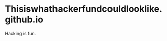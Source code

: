 Thisiswhathackerfundcouldlooklike.github.io
===========================================

Hacking is fun.
